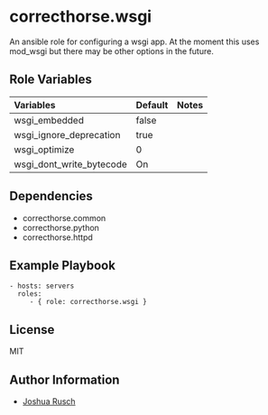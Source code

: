 correcthorse.wsgi
=========

An ansible role for configuring a wsgi app. At the moment this uses mod_wsgi but there may be other options in the future.

Role Variables
--------------

| Variables				| Default				| Notes					|
| :---					| :---					| :---					|
| wsgi_embedded				| false					| 					|
| wsgi_ignore_deprecation		| true					|					|
| wsgi_optimize				| 0					|					|
| wsgi_dont_write_bytecode  | On  |         |

Dependencies
------------

  - correcthorse.common
  - correcthorse.python
  - correcthorse.httpd

Example Playbook
----------------


    - hosts: servers
      roles:
         - { role: correcthorse.wsgi }

License
-------

MIT

Author Information
------------------

* [Joshua Rusch](https://correct.horse/)
